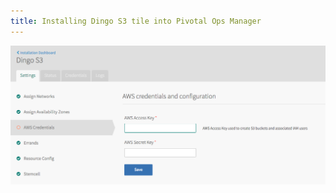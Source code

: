 ```yaml
---
title: Installing Dingo S3 tile into Pivotal Ops Manager
---
```


![tile-aws-credentials](images/tile-aws-credentials.png)
